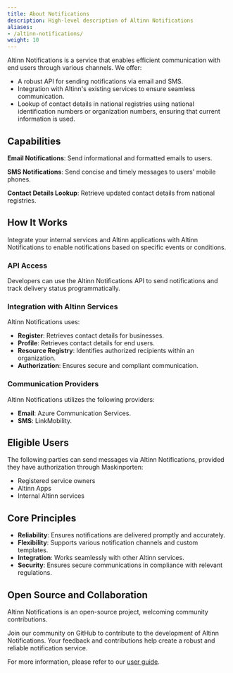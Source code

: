 ```yaml
---
title: About Notifications
description: High-level description of Altinn Notifications
aliases:
- /altinn-notifications/
weight: 10
---
```


Altinn Notifications is a service that enables efficient communication with end users through various channels. We offer:

- A robust API for sending notifications via email and SMS.
- Integration with Altinn's existing services to ensure seamless communication.
- Lookup of contact details in national registries using national identification numbers or organization numbers, ensuring that current information is used.

## Capabilities

**Email Notifications**: Send informational and formatted emails to users.

**SMS Notifications**: Send concise and timely messages to users' mobile phones.

**Contact Details Lookup**: Retrieve updated contact details from national registries.

## How It Works
Integrate your internal services and Altinn applications with Altinn Notifications 
to enable notifications based on specific events or conditions. 

### API Access
Developers can use the Altinn Notifications API to send notifications and track delivery status programmatically.


### Integration with Altinn Services
Altinn Notifications uses:
- **Register**: Retrieves contact details for businesses.
- **Profile**: Retrieves contact details for end users.
- **Resource Registry**: Identifies authorized recipients within an organization.
- **Authorization**: Ensures secure and compliant communication.

### Communication Providers
Altinn Notifications utilizes the following providers:

- **Email**: Azure Communication Services.
- **SMS**: LinkMobility.

## Eligible Users
The following parties can send messages via Altinn Notifications, provided they have authorization through Maskinporten:

- Registered service owners
- Altinn Apps
- Internal Altinn services

## Core Principles

- **Reliability**: Ensures notifications are delivered promptly and accurately.
- **Flexibility**: Supports various notification channels and custom templates.
- **Integration**: Works seamlessly with other Altinn services.
- **Security**: Ensures secure communications in compliance with relevant regulations.

## Open Source and Collaboration

Altinn Notifications is an open-source project, welcoming community contributions.

Join our community on GitHub to contribute to the development of Altinn Notifications. Your feedback and contributions help create a robust and reliable notification service.

For more information, please refer to our [user guide](/notifications/guides/).
